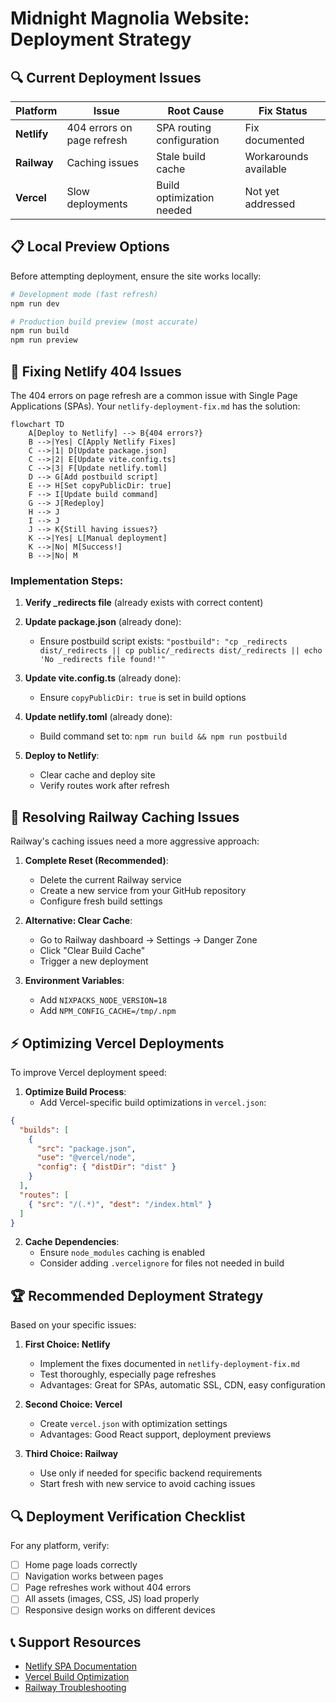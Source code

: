 # Midnight Magnolia Website: Deployment Strategy

## 🔍 Current Deployment Issues

| Platform | Issue | Root Cause | Fix Status |
|----------|-------|------------|------------|
| **Netlify** | 404 errors on page refresh | SPA routing configuration | Fix documented |
| **Railway** | Caching issues | Stale build cache | Workarounds available |
| **Vercel** | Slow deployments | Build optimization needed | Not yet addressed |

## 📋 Local Preview Options

Before attempting deployment, ensure the site works locally:

```bash
# Development mode (fast refresh)
npm run dev

# Production build preview (most accurate)
npm run build
npm run preview
```

## 🔧 Fixing Netlify 404 Issues

The 404 errors on page refresh are a common issue with Single Page Applications (SPAs). Your `netlify-deployment-fix.md` has the solution:

```mermaid
flowchart TD
    A[Deploy to Netlify] --> B{404 errors?}
    B -->|Yes| C[Apply Netlify Fixes]
    C -->|1| D[Update package.json]
    C -->|2| E[Update vite.config.ts]
    C -->|3| F[Update netlify.toml]
    D --> G[Add postbuild script]
    E --> H[Set copyPublicDir: true]
    F --> I[Update build command]
    G --> J[Redeploy]
    H --> J
    I --> J
    J --> K{Still having issues?}
    K -->|Yes| L[Manual deployment]
    K -->|No| M[Success!]
    B -->|No| M
```

### Implementation Steps:

1. **Verify _redirects file** (already exists with correct content)
2. **Update package.json** (already done):
   - Ensure postbuild script exists: `"postbuild": "cp _redirects dist/_redirects || cp public/_redirects dist/_redirects || echo 'No _redirects file found!'"`

3. **Update vite.config.ts** (already done):
   - Ensure `copyPublicDir: true` is set in build options

4. **Update netlify.toml** (already done):
   - Build command set to: `npm run build && npm run postbuild`

5. **Deploy to Netlify**:
   - Clear cache and deploy site
   - Verify routes work after refresh

## 🔄 Resolving Railway Caching Issues

Railway's caching issues need a more aggressive approach:

1. **Complete Reset (Recommended)**:
   - Delete the current Railway service
   - Create a new service from your GitHub repository
   - Configure fresh build settings

2. **Alternative: Clear Cache**:
   - Go to Railway dashboard → Settings → Danger Zone
   - Click "Clear Build Cache"
   - Trigger a new deployment

3. **Environment Variables**:
   - Add `NIXPACKS_NODE_VERSION=18`
   - Add `NPM_CONFIG_CACHE=/tmp/.npm`

## ⚡ Optimizing Vercel Deployments

To improve Vercel deployment speed:

1. **Optimize Build Process**:
   - Add Vercel-specific build optimizations in `vercel.json`:
```json
{
  "builds": [
    {
      "src": "package.json",
      "use": "@vercel/node",
      "config": { "distDir": "dist" }
    }
  ],
  "routes": [
    { "src": "/(.*)", "dest": "/index.html" }
  ]
}
```

2. **Cache Dependencies**:
   - Ensure `node_modules` caching is enabled
   - Consider adding `.vercelignore` for files not needed in build

## 🏆 Recommended Deployment Strategy

Based on your specific issues:

1. **First Choice: Netlify**
   - Implement the fixes documented in `netlify-deployment-fix.md`
   - Test thoroughly, especially page refreshes
   - Advantages: Great for SPAs, automatic SSL, CDN, easy configuration

2. **Second Choice: Vercel**
   - Create `vercel.json` with optimization settings
   - Advantages: Good React support, deployment previews

3. **Third Choice: Railway**
   - Use only if needed for specific backend requirements
   - Start fresh with new service to avoid caching issues

## 🔍 Deployment Verification Checklist

For any platform, verify:
- [ ] Home page loads correctly
- [ ] Navigation works between pages
- [ ] Page refreshes work without 404 errors
- [ ] All assets (images, CSS, JS) load properly
- [ ] Responsive design works on different devices

## 📞 Support Resources

- [Netlify SPA Documentation](https://docs.netlify.com/routing/redirects/rewrites-proxies/#history-pushstate-and-single-page-apps)
- [Vercel Build Optimization](https://vercel.com/docs/concepts/deployments/build-optimization)
- [Railway Troubleshooting](https://docs.railway.app/troubleshoot/fixing-builds)